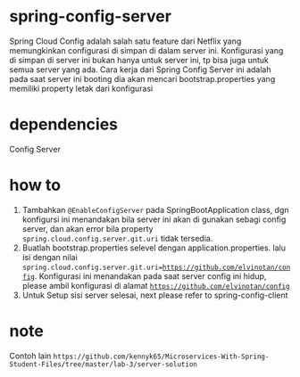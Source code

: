 # spring-config-server
Spring Cloud Config adalah salah satu feature dari Netflix yang memungkinkan configurasi di simpan di dalam server ini. Konfigurasi yang di simpan di server ini bukan hanya untuk server ini, tp bisa juga untuk semua server yang ada. Cara kerja dari Spring Config Server ini adalah pada saat server ini booting dia akan mencari bootstrap.properties yang memiliki property letak dari konfigurasi

# dependencies
Config Server

# how to
1. Tambahkan <code>@EnableConfigServer</code> pada SpringBootApplication class, dgn konfigursi ini menandakan bila server ini akan di gunakan sebagi config server, dan akan error bila property <code>spring.cloud.config.server.git.uri</code> tidak tersedia.
2. Buatlah bootstrap.properties selevel dengan application.properties. lalu isi dengan nilai <code>spring.cloud.config.server.git.uri=https://github.com/elvinotan/config</code>. 
Konfigurasi ini menandakan pada saat server config ini hidup, please ambil konfigurasi di alamat <code>https://github.com/elvinotan/config</code>
3. Untuk Setup sisi server selesai, next please refer to spring-config-client

# note
Contoh lain ```https://github.com/kennyk65/Microservices-With-Spring-Student-Files/tree/master/lab-3/server-solution```
